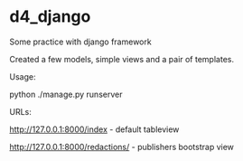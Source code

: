 # d4_django
Some practice with django framework

Created a few models, simple views and a pair of templates.

Usage:

python ./manage.py runserver

URLs:

http://127.0.0.1:8000/index - default tableview

http://127.0.0.1:8000/redactions/ - publishers bootstrap view
